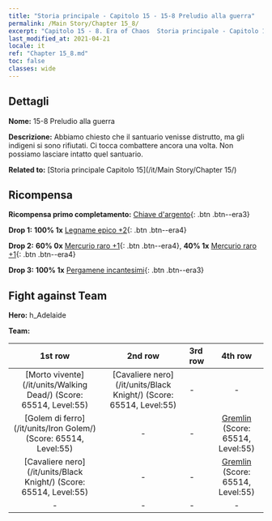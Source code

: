 ```yaml
---
title: "Storia principale - Capitolo 15 - 15-8 Preludio alla guerra"
permalink: /Main Story/Chapter 15_8/
excerpt: "Capitolo 15 - 8. Era of Chaos  Storia principale - Capitolo 15_8. 15-8 Preludio alla guerra"
last_modified_at: 2021-04-21
locale: it
ref: "Chapter 15_8.md"
toc: false
classes: wide
---
```


## Dettagli

 **Nome:** 15-8 Preludio alla guerra

 **Descrizione:** Abbiamo chiesto che il santuario venisse distrutto, ma gli indigeni si sono rifiutati. Ci tocca combattere ancora una volta. Non possiamo lasciare intatto quel santuario.

 **Related to:** [Storia principale Capitolo 15](/it/Main Story/Chapter 15/)

## Ricompensa

 **Ricompensa primo completamento:** [Chiave d'argento](/it/Items/con_693/){: .btn .btn--era3}

 **Drop 1:** **100% 1x** [Legname epico +2](/it/Items/mat_48/){: .btn .btn--era4}

 **Drop 2:** **60% 0x** [Mercurio raro +1](/it/Items/mat_42/){: .btn .btn--era4}, **40% 1x** [Mercurio raro +1](/it/Items/mat_42/){: .btn .btn--era4}

 **Drop 3:** **100% 1x** [Pergamene incantesimi](/it/Items/con_694/){: .btn .btn--era3}


## Fight against Team
 **Hero:** h_Adelaide

 **Team:**


  | 1st row | 2nd row | 3rd row | 4th row |
  |:----:|:----:|:----|:----:|
  | [Morto vivente](/it/units/Walking Dead/) (Score: 65514, Level:55)  | [Cavaliere nero](/it/units/Black Knight/) (Score: 65514, Level:55)  | - | - |
  | [Golem di ferro](/it/units/Iron Golem/) (Score: 65514, Level:55)  | - | - | [Gremlin](/it/units/Gremlin/) (Score: 65514, Level:55)  |
  | [Cavaliere nero](/it/units/Black Knight/) (Score: 65514, Level:55)  | - | - | [Gremlin](/it/units/Gremlin/) (Score: 65514, Level:55)  |
  | - | - | - | - |


